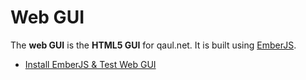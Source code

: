 # Web GUI

The **web GUI** is the **HTML5 GUI** for qaul.net. It is 
built using [EmberJS](https://emberjs.com/).

* [Install EmberJS & Test Web GUI](install.md)
